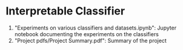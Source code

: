 # Interpretable Classifier

1. "Experiments on various classifiers and datasets.ipynb": Jupyter notebook documenting the experiments on the classifiers
2. "Project pdfs/Project Summary.pdf": Summary of the project
